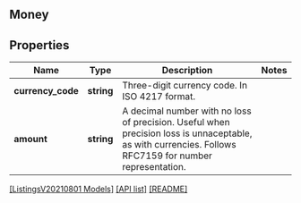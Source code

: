 ## Money

## Properties

Name | Type | Description | Notes
------------ | ------------- | ------------- | -------------
**currency_code** | **string** | Three-digit currency code. In ISO 4217 format. |
**amount** | **string** | A decimal number with no loss of precision. Useful when precision loss is unnaceptable, as with currencies. Follows RFC7159 for number representation. |

[[ListingsV20210801 Models]](../) [[API list]](../../Api) [[README]](../../../README.md)
